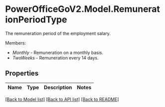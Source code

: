# PowerOfficeGoV2.Model.RemunerationPeriodType
The remuneration period of the employment salary.<p>Members:</p><ul><li><i>Monthly</i> - Remuneration on a monthly basis.</li><li><i>TwoWeeks</i> - Remuneration every 14 days.</li></ul>

## Properties

Name | Type | Description | Notes
------------ | ------------- | ------------- | -------------

[[Back to Model list]](../../README.md#documentation-for-models) [[Back to API list]](../../README.md#documentation-for-api-endpoints) [[Back to README]](../../README.md)


